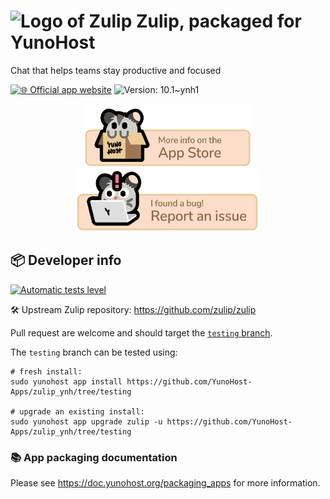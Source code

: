 <!--
N.B.: This README was automatically generated by <https://github.com/YunoHost/apps_tools/blob/main/readme_generator>
It shall NOT be edited by hand.
-->

<h1>
  <img src="https://raw.githubusercontent.com/YunoHost/apps/master/logos/zulip.png" width="32px" alt="Logo of Zulip">
  Zulip, packaged for YunoHost
</h1>

Chat that helps teams stay productive and focused

[![🌐 Official app website](https://img.shields.io/badge/Official_app_website-darkgreen?style=for-the-badge)](https://zulip.com/)
![Version: 10.1~ynh1](https://img.shields.io/badge/Version-10.1~ynh1-rgba(0,150,0,1)?style=for-the-badge)

<div align="center">
<a href="https://apps.yunohost.org/app/zulip"><img height="100px" src="https://github.com/YunoHost/yunohost-artwork/raw/refs/heads/main/badges/neopossum-badges/badge_more_info_on_the_appstore.svg"/></a>
<a href="https://github.com/YunoHost-Apps/zulip_ynh/issues"><img height="100px" src="https://github.com/YunoHost/yunohost-artwork/raw/refs/heads/main/badges/neopossum-badges/badge_report_an_issue.svg"/></a>
</div>

## 📦 Developer info

[![Automatic tests level](https://apps.yunohost.org/badge/cilevel/zulip)](https://ci-apps.yunohost.org/ci/apps/zulip/)

🛠️ Upstream Zulip repository: <https://github.com/zulip/zulip>

Pull request are welcome and should target the [`testing` branch](https://github.com/YunoHost-Apps/zulip_ynh/tree/testing).

The `testing` branch can be tested using:
```
# fresh install:
sudo yunohost app install https://github.com/YunoHost-Apps/zulip_ynh/tree/testing

# upgrade an existing install:
sudo yunohost app upgrade zulip -u https://github.com/YunoHost-Apps/zulip_ynh/tree/testing
```

### 📚 App packaging documentation

Please see <https://doc.yunohost.org/packaging_apps> for more information.